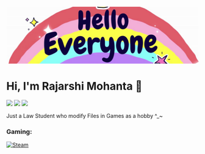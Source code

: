 <p>
  <img src="https://raw.githubusercontent.com/Vivekagent47/Vivekagent47/master/hello.svg">
</p>

# Hi, I'm Rajarshi Mohanta 👋

[<img src="https://img.shields.io/badge/linktree-%231DA1F2.svg?&style=for-the-badge&logo=linktree&logoColor=white">](https://guns.lol/badmoshnath)
[<img src="https://img.shields.io/badge/twitter-%231DA1F2.svg?&style=for-the-badge&logo=twitter&logoColor=white">](https://twitter.com/_Badmoshnath)
[<img src="https://img.shields.io/badge/linkedin-%230077B5.svg?&style=for-the-badge&logo=linkedin&logoColor=white">](https://www.linkedin.com/in/badmoshnath)

Just a Law Student who modify Files in Games as a hobby ^_~
<br/>

### Gaming:
<div style="display: flex; gap: 10px;">
  <a href="https://steamcommunity.com/profiles/76561199483441874" target="_blank">
    <img src="https://img.shields.io/badge/Steam-%23000000.svg?&style=for-the-badge&logo=steam&logoColor=white" alt="Steam">
  </a>
</div>

</div>
<br>
